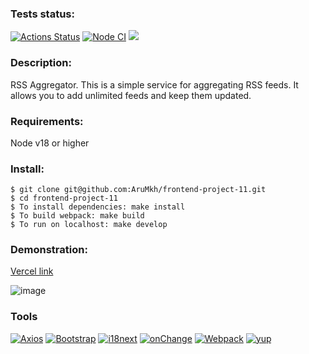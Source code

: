 ### Tests status:
[![Actions Status](https://github.com/AruMkh/frontend-project-11/actions/workflows/hexlet-check.yml/badge.svg)](https://github.com/AruMkh/frontend-project-11/actions)
[![Node CI](https://github.com/AruMkh/frontend-project-11/actions/workflows/actions.yml/badge.svg)](https://github.com/AruMkh/frontend-project-11/actions/workflows/actions.yml)
<a href="https://codeclimate.com/github/AruMkh/frontend-project-11/maintainability"><img src="https://api.codeclimate.com/v1/badges/36808bb3379ea50460a6/maintainability" /></a>

### Description:
RSS Aggregator.
This is a simple service for aggregating RSS feeds. It allows you to add unlimited feeds and keep them updated.

### Requirements:
Node v18 or higher

### Install:
    $ git clone git@github.com:AruMkh/frontend-project-11.git
    $ cd frontend-project-11
    $ To install dependencies: make install
    $ To build webpack: make build
    $ To run on localhost: make develop

### Demonstration:
<a href ="https://frontend-project-11-fmrv.vercel.app/">Vercel link</a>

![image](https://github.com/AruMkh/frontend-project-11/assets/139110457/25c94b33-fe90-4775-afa7-791e03ee78d6)


### Tools

[![Axios][Axios-badge]][Axios-url]
[![Bootstrap][Bootstrap-badge]][Bootstrap-url]
[![i18next][i18next-badge]][i18next-url]
[![onChange][onChange-badge]][onChange-url]
[![Webpack][Webpack-badge]][Webpack-url]
[![yup][yup-badge]][yup-url]

[Axios-badge]: https://img.shields.io/badge/Axios-5A29E4?style=flat&logo=i18next&logoColor=white
[Axios-url]: https://axios-http.com

[Bootstrap-badge]: https://img.shields.io/badge/Bootstrap-712CF9?style=flat&logo=bootstrap&logoColor=white
[Bootstrap-url]: https://getbootstrap.com

[i18next-badge]: https://img.shields.io/badge/i18next-26A69A?style=flat&logo=i18next&logoColor=white
[i18next-url]: https://www.i18next.com

[onChange-badge]: https://img.shields.io/badge/onChange-gray?style=flat&logoColor=white
[onChange-url]: https://github.com/jquense/yup

[Rss-badge]: https://img.shields.io/badge/rss-F88900?style=for-the-badge&logo=rss&logoColor=white
[Rss-url]: https://en.wikipedia.org/wiki/RSS

[Webpack-badge]: https://img.shields.io/badge/Webpack-1A6BAC?style=flat&logo=webpack&logoColor=white
[Webpack-url]: https://webpack.js.org

[yup-badge]: https://img.shields.io/badge/yup-gray?style=flat&logoColor=white
[yup-url]: https://github.com/sindresorhus/on-change
